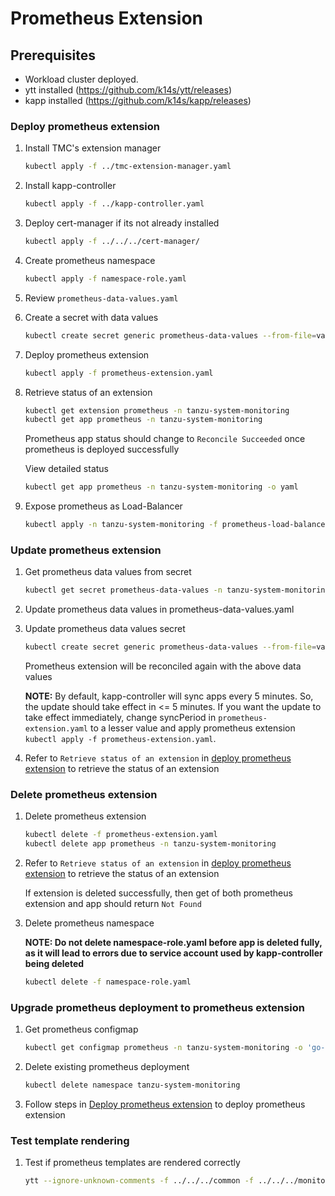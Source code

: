 # Prometheus Extension

## Prerequisites

* Workload cluster deployed.
* ytt installed (<https://github.com/k14s/ytt/releases>)
* kapp installed (<https://github.com/k14s/kapp/releases>)

### Deploy prometheus extension

1. Install TMC's extension manager

    ```sh
    kubectl apply -f ../tmc-extension-manager.yaml
    ```

2. Install kapp-controller

    ```sh
    kubectl apply -f ../kapp-controller.yaml
    ```

3. Deploy cert-manager if its not already installed

    ```sh
    kubectl apply -f ../../../cert-manager/
    ```

4. Create prometheus namespace

    ```sh
    kubectl apply -f namespace-role.yaml
    ```

5. Review `prometheus-data-values.yaml`


6. Create a secret with data values

    ```sh
    kubectl create secret generic prometheus-data-values --from-file=values.yaml=prometheus-data-values.yaml -n tanzu-system-monitoring
    ```


7. Deploy prometheus extension

    ```sh
    kubectl apply -f prometheus-extension.yaml
    ```

8. Retrieve status of an extension

    ```sh
    kubectl get extension prometheus -n tanzu-system-monitoring
    kubectl get app prometheus -n tanzu-system-monitoring
    ```

   Prometheus app status should change to `Reconcile Succeeded` once prometheus is deployed successfully

   View detailed status

    ```sh
    kubectl get app prometheus -n tanzu-system-monitoring -o yaml
    ```

9. Expose prometheus as Load-Balancer

    ```sh
    kubectl apply -n tanzu-system-monitoring -f prometheus-load-balancer.yaml
    ```



### Update prometheus extension

1. Get prometheus data values from secret

    ```sh
    kubectl get secret prometheus-data-values -n tanzu-system-monitoring -o 'go-template={{ index .data "values.yaml" }}' | base64 -d > prometheus-data-values.yaml
    ```

2. Update prometheus data values in prometheus-data-values.yaml

3. Update prometheus data values secret

    ```sh
    kubectl create secret generic prometheus-data-values --from-file=values.yaml=prometheus-data-values.yaml -n tanzu-system-monitoring -o yaml --dry-run | kubectl replace -f-
    ```

   Prometheus extension will be reconciled again with the above data values

   **NOTE:**
   By default, kapp-controller will sync apps every 5 minutes. So, the update should take effect in <= 5 minutes.
   If you want the update to take effect immediately, change syncPeriod in `prometheus-extension.yaml` to a lesser value
   and apply prometheus extension `kubectl apply -f prometheus-extension.yaml`.

4. Refer to `Retrieve status of an extension` in [deploy prometheus extension](#deploy-prometheus-extension) to retrieve the status of an extension

### Delete prometheus extension

1. Delete prometheus extension

    ```sh
    kubectl delete -f prometheus-extension.yaml
    kubectl delete app prometheus -n tanzu-system-monitoring
    ```

2. Refer to `Retrieve status of an extension` in [deploy prometheus extension](#deploy-prometheus-extension) to retrieve the status of an extension

   If extension is deleted successfully, then get of both prometheus extension and app should return `Not Found`

3. Delete prometheus namespace

   **NOTE: Do not delete namespace-role.yaml before app is deleted fully, as it will lead to errors due to service account used by kapp-controller being deleted**

    ```sh
    kubectl delete -f namespace-role.yaml
    ```

### Upgrade prometheus deployment to prometheus extension

1. Get prometheus configmap

    ```sh
    kubectl get configmap prometheus -n tanzu-system-monitoring -o 'go-template={{ index .data "prometheus.yaml" }}' > prometheus-configmap.yaml
    ```

2. Delete existing prometheus deployment

    ```sh
    kubectl delete namespace tanzu-system-monitoring
    ```

3. Follow steps in [Deploy prometheus extension](#deploy-prometheus-extension) to deploy prometheus extension

### Test template rendering

1. Test if prometheus templates are rendered correctly

    ```sh
    ytt --ignore-unknown-comments -f ../../../common -f ../../../monitoring/prometheus -f prometheus-data-values.yaml
    ```
